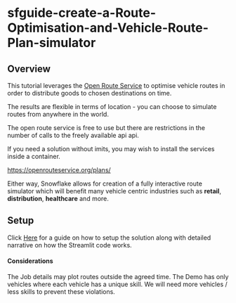 # sfguide-create-a-Route-Optimisation-and-Vehicle-Route-Plan-simulator

## Overview

This tutorial leverages the [Open Route Service](https://openrouteservice.org/) to optimise vehicle routes in order to distribute goods to chosen destinations on time.

The results are flexible in terms of location - you can choose to simulate routes from anywhere in the world.

The open route service is free to use but there are restrictions in the number of calls to the freely available api api.

If you need a solution  without imits, you may wish  to install the services inside a container.

https://openrouteservice.org/plans/

Either way, Snowflake allows for creation of a fully interactive route simulator which will benefit many vehicle centric industries such as **retail**, **distribution**, **healthcare** and more.

## Setup

Click [Here](https://quickstarts.snowflake.com/guide/Create-a-Route-Optimisation-and-Vehicle-Route-Plan-Simulator) for a guide on how to setup the solution along with detailed narrative on how the Streamlit code works.


#### Considerations
The Job details may plot routes outside the agreed time.  The Demo has only vehicles where each vehicle has a unique skill.  We will need more vehicles / less skills to prevent these violations.



